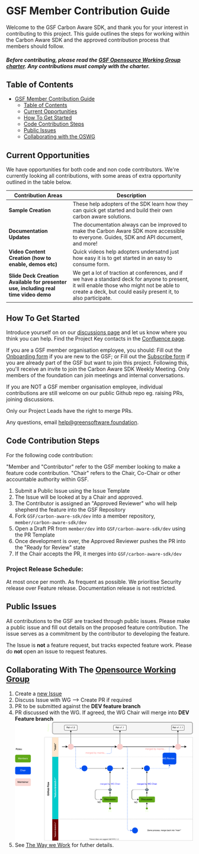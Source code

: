 # GSF Member Contribution Guide

Welcome to the GSF Carbon Aware SDK, and thank you for your interest in contributing to this
project. This guide outlines the steps for working within the Carbon Aware SDK
and the approved contribution process that members should follow.

#### _Before contributing, please read the [GSF Opensource Working Group charter](https://github.com/Green-Software-Foundation/charter/blob/main/charter.md). Any contributions must comply with the charter._ ####

## Table of Contents

- [GSF Member Contribution Guide](#gsf-member-contribution-guide)
  - [Table of Contents](#table-of-contents)
  - [Current Opportunities](#current-opportunities)
  - [How To Get Started](#how-to-get-started)
  - [Code Contribution Steps](#code-contribution-steps)
  - [Public Issues](#public-issues)
  - [Collaborating with the OSWG](#collaborating-with-the-opensource-working-group)

## Current Opportunities
We have opportunities for both code and non code contributors. We're currently looking all contributions, with some areas of extra opportunity outlined in the table below.


| Contribution Areas | Description |
|----------|----------|
|**Sample Creation** | These help adopters of the SDK learn how they can quick get started and build their own carbon aware solutions.|
|**Documentation Updates** | The documentation always can be improved to make the Carbon Aware SDK more accessible to everyone.  Guides, SDK and API document, and more! |
|**Video Content Creation (how to enable, demos etc)** | Quick videos help adopters undersatnd just how easy it is to get started in an easy to consume form.
|**Slide Deck Creation <br /> Available for presenter use, including real time video demo**| We get a lot of traction at conferences, and if we have a standard deck for anyone to present, it will enable those who might not be able to create a deck, but could easily present it, to also participate.

## How To Get Started 
Introduce yourself on on our [discussions page](https://github.com/orgs/Green-Software-Foundation/discussions/65) and let us know where you think you can help. 
Find the Project Key contacts in the [Confluence page](https://greensoftwarefoundation.atlassian.net/wiki/spaces/~612dd45e45cd76006a84071a/pages/17137665/Opensource+Carbon+Aware+SDK).

If you are a GSF member organisation employee, you should:
Fill out the [Onboarding form](https://greensoftware.foundation/onboarding/) if you are new to the GSF; or
Fill out the [Subscribe form](https://greensoftware.foundation/subscribe/) if you are already part of the GSF but want to join this project.
Following this, you'll receive an invite to join the Carbon Aware SDK Weekly Meeting. 
Only members of the foundation can join meetings and internal conversations.

If you are NOT a GSF member organisation employee, individual contributions are still welcome on our public Github repo eg. raising PRs, joining discussions. 

Only our Project Leads have the right to merge PRs. 

Any questions, email help@greensoftware.foundation. 

## Code Contribution Steps

For the following code contribution:

"Member and "Contributor" refer to the GSF member looking to make a feature
code contribution. "Chair" refers to the Chair, Co-Chair or other accountable
authority within GSF.

1. Submit a Public Issue using the Issue Template
2. The Issue will be looked at by a Chair and approved.
3. The Contributor is assigned an "Approved Reviewer" who will help shepherd the
   feature into the GSF Repository
4. Fork `GSF/carbon-aware-sdk/dev` into a member repository,
   `member/carbon-aware-sdk/dev`
5. Open a Draft PR from `member/dev` into `GSF/carbon-aware-sdk/dev` using the
   PR Template
6. Once development is over, the Approved Reviewer pushes the PR into the "Ready
   for Review" state
7. If the Chair accepts the PR, it merges into `GSF/carbon-aware-sdk/dev`

### Project Release Schedule: 
At most once per month. 
As frequent as possible. 
We prioritise Security release over Feature release. Documentation release is not restricted. 

## Public Issues

All contributions to the GSF are tracked through public issues. Please make a
public issue and fill out details on the proposed feature contribution. The
issue serves as a commitment by the contributor to developing the feature.

The Issue is **not** a feature request, but tracks expected feature work. Please
do **not** open an issue to request features.

## Collaborating With The [Opensource Working Group](https://github.com/Green-Software-Foundation/opensource-wg)

1. Create a
   [new Issue](https://github.com/Green-Software-Foundation/standards_wg/issues/new)
2. Discuss Issue with WG --> Create PR if required
3. PR to be submitted against the **DEV feature branch**
4. PR discussed with the WG. If agreed, the WG Chair will merge into **DEV
   Feature branch**
   ![GSF Single-Trunk Based Branch Flow](./images/readme/single-trunk-branch.svg)
5. See
   [The Way we Work](https://github.com/Green-Software-Foundation/standards_wg/blob/main/the_way_we_work.md)
   for futher details.
